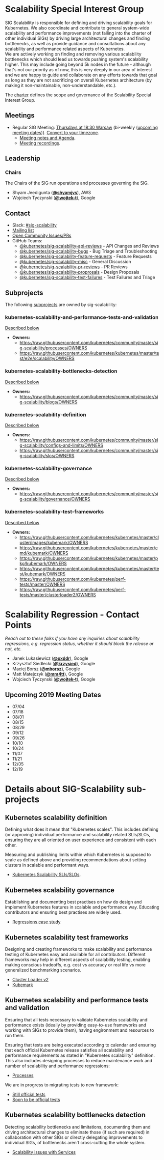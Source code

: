 <!---
This is an autogenerated file!

Please do not edit this file directly, but instead make changes to the
sigs.yaml file in the project root.

To understand how this file is generated, see https://git.k8s.io/community/generator/README.md
--->
# Scalability Special Interest Group

SIG Scalability is responsible for defining and driving scalability goals for Kubernetes. We also coordinate and contribute to general system-wide scalability and performance improvements (not falling into the charter of other individual SIGs) by driving large architectural changes and finding bottlenecks, as well as provide guidance and consultations about any scalability and performance related aspects of Kubernetes. <br/> We are actively working on finding and removing various scalability bottlenecks which should lead us towards pushing system's scalability higher. This may include going beyond 5k nodes in the future - although that's not our priority as of now, this is very deeply in our area of interest and we are happy to guide and collaborate on any efforts towards that goal as long as they are not sacrificing on overall Kubernetes architecture (by making it non-maintainable, non-understandable, etc.).

The [charter](charter.md) defines the scope and governance of the Scalability Special Interest Group.

## Meetings
* Regular SIG Meeting: [Thursdays at 18:30 Warsaw](https://docs.google.com/document/d/1FQx0BPlkkl1Bn0c9ocVBxYIKojpmrS1CFP5h0DI68AE/edit) (bi-weekly ([upcoming meeting dates](#upcoming-2019-meeting-dates))). [Convert to your timezone](http://www.thetimezoneconverter.com/?t=18:30&tz=Warsaw).
  * [Meeting notes and Agenda](https://docs.google.com/a/bobsplanet.com/document/d/1hEpf25qifVWztaeZPFmjNiJvPo-5JX1z0LSvvVY5G2g/edit?usp=drive_web).
  * [Meeting recordings](https://www.youtube.com/watch?v=NDP1uYyom28&list=PL69nYSiGNLP2X-hzNTqyELU6jYS3p10uL).

## Leadership

### Chairs
The Chairs of the SIG run operations and processes governing the SIG.

* Shyam Jeedigunta (**[@shyamjvs](https://github.com/shyamjvs)**), AWS
* Wojciech Tyczynski (**[@wojtek-t](https://github.com/wojtek-t)**), Google

## Contact
- Slack: [#sig-scalability](https://kubernetes.slack.com/messages/sig-scalability)
- [Mailing list](https://groups.google.com/forum/#!forum/kubernetes-sig-scale)
- [Open Community Issues/PRs](https://github.com/kubernetes/community/labels/sig%2Fscalability)
- GitHub Teams:
    - [@kubernetes/sig-scalability-api-reviews](https://github.com/orgs/kubernetes/teams/sig-scalability-api-reviews) - API Changes and Reviews
    - [@kubernetes/sig-scalability-bugs](https://github.com/orgs/kubernetes/teams/sig-scalability-bugs) - Bug Triage and Troubleshooting
    - [@kubernetes/sig-scalability-feature-requests](https://github.com/orgs/kubernetes/teams/sig-scalability-feature-requests) - Feature Requests
    - [@kubernetes/sig-scalability-misc](https://github.com/orgs/kubernetes/teams/sig-scalability-misc) - General Discussion
    - [@kubernetes/sig-scalability-pr-reviews](https://github.com/orgs/kubernetes/teams/sig-scalability-pr-reviews) - PR Reviews
    - [@kubernetes/sig-scalability-proprosals](https://github.com/orgs/kubernetes/teams/sig-scalability-proprosals) - Design Proposals
    - [@kubernetes/sig-scalability-test-failures](https://github.com/orgs/kubernetes/teams/sig-scalability-test-failures) - Test Failures and Triage

## Subprojects

The following [subprojects][subproject-definition] are owned by sig-scalability:
### kubernetes-scalability-and-performance-tests-and-validation
[Described below](#kubernetes-scalability-and-performance-tests-and-validation)
- **Owners:**
  - https://raw.githubusercontent.com/kubernetes/community/master/sig-scalability/processes/OWNERS
  - https://raw.githubusercontent.com/kubernetes/kubernetes/master/test/e2e/scalability/OWNERS
### kubernetes-scalability-bottlenecks-detection
[Described below](#kubernetes-scalability-bottlenecks-detection)
- **Owners:**
  - https://raw.githubusercontent.com/kubernetes/community/master/sig-scalability/blogs/OWNERS
### kubernetes-scalability-definition
[Described below](#kubernetes-scalability-definition)
- **Owners:**
  - https://raw.githubusercontent.com/kubernetes/community/master/sig-scalability/configs-and-limits/OWNERS
  - https://raw.githubusercontent.com/kubernetes/community/master/sig-scalability/slos/OWNERS
### kubernetes-scalability-governance
[Described below](#kubernetes-scalability-governance)
- **Owners:**
  - https://raw.githubusercontent.com/kubernetes/community/master/sig-scalability/governance/OWNERS
### kubernetes-scalability-test-frameworks
[Described below](#kubernetes-scalability-test-frameworks)
- **Owners:**
  - https://raw.githubusercontent.com/kubernetes/kubernetes/master/cluster/images/kubemark/OWNERS
  - https://raw.githubusercontent.com/kubernetes/kubernetes/master/cmd/kubemark/OWNERS
  - https://raw.githubusercontent.com/kubernetes/kubernetes/master/pkg/kubemark/OWNERS
  - https://raw.githubusercontent.com/kubernetes/kubernetes/master/test/kubemark/OWNERS
  - https://raw.githubusercontent.com/kubernetes/perf-tests/master/OWNERS
  - https://raw.githubusercontent.com/kubernetes/perf-tests/master/clusterloader2/OWNERS

[subproject-definition]: https://github.com/kubernetes/community/blob/master/governance.md#subprojects
<!-- BEGIN CUSTOM CONTENT -->
# Scalability Regression - Contact Points

*Reach out to these folks if you have any inquiries about scalability regressions, e.g.
regression status, whether it should block the release or not, etc.*

* Janek Lukasiewicz (**[@oxddr](https://github.com/oxddr)**), Google
* Krzysztof Siedlecki (**[@krzysied](https://github.com/krzysied)**), Google
* Maciej Borsz (**[@mborsz](https://github.com/mborsz)**), Google
* Matt Matejczyk (**[@mm4tt](https://github.com/mm4tt)**), Google
* Wojciech Tyczynski (**[@wojtek-t](https://github.com/wojtek-t)**), Google

## Upcoming 2019 Meeting Dates
   * 07/04
   * 07/18
   * 08/01
   * 08/15
   * 08/29
   * 09/12
   * 09/26
   * 10/10
   * 10/24
   * 11/07
   * 11/21
   * 12/05
   * 12/19

# Details about SIG-Scalability sub-projects

## Kubernetes scalability definition

Defining what does it mean that "Kubernetes scales".
This includes defining (or approving) individual performance and scalability
related SLIs/SLOs, ensuring they are all oriented on user experience and
consistent with each other.

Measuring and publishing limits within which Kubernetes is supposed to scale
as defined above and providing recommendations about setting clusters in
scalable and performant ways.

* [Kubernetes Scalability SLIs/SLOs](./slos/slos.md).

## Kubernetes scalability governance

Establishing and documenting best practises on how do design and implement
Kubernetes features in scalable and performance way.
Educating contributors and ensuring best practises are widely used.

* [Regressions case study](./governance/scalability-regressions-case-studies.md)

## Kubernetes scalability test frameworks

Designing and creating frameworks to make scalability and performance testing
of Kubernetes easy and available for all contributors.
Different frameworks may help in different aspects of scalability testing,
enabling making conscious tradeoffs, e.g. cost vs accuracy or real life vs
more generalized benchmarking scenarios.

* [Cluster Loader v2](https://github.com/kubernetes/perf-tests/tree/master/clusterloader2)
* [Kubemark](https://github.com/kubernetes/kubernetes/blob/master/cmd/kubemark)

## Kubernetes scalability and performance tests and validation

Ensuring that all tests necessary to validate Kubernetes scalability and
performance exists (ideally by providing easy-to-use frameworks and working
with SIGs to provide them), having engironment and resources to run them.

Ensuring that tests are being executed according to calendar and ensuring that
each official Kubernetes release satisfies all scalability and performance
requirements as stated in "Kubernetes scalability" definition.
This also includes designing processes to reduce maintenance work and number
of scalability and performance regressions:

* [Processes](https://github.com/kubernetes/community/tree/master/sig-scalability/processes)

We are in progress to migrating tests to new framework:

* [Still official tests](https://github.com/kubernetes/kubernetes/tree/master/test/e2e/scalability)
* [Soon to be official tests](https://github.com/kubernetes/perf-tests/tree/master/clusterloader2/testing)

## Kubernetes scalability bottlenecks detection

Detecting scalability bottlenecks and limitations, documenting them and
driving architectural changes to eliminate those (if such are required) in
collaboration with other SIGs or directly delegating improvements to
individual SIGs, of bottlenecks aren't cross-cutting the whole system.

* [Scalability issues with Services](.blogs/k8s-services-scalability-issues.md)

<!-- END CUSTOM CONTENT -->
